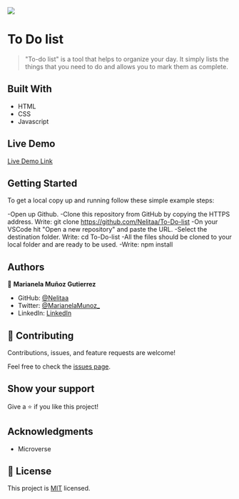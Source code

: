 ![](https://img.shields.io/badge/Microverse-blueviolet)

# To Do list

> "To-do list" is a tool that helps to organize your day. It simply lists the things that you need to do and allows you to mark them as complete.

## Built With

- HTML
- CSS
- Javascript

## Live Demo

[Live Demo Link](https://nelitaa.github.io/ToDoList.github.io/dist/)

## Getting Started

To get a local copy up and running follow these simple example steps:

-Open up Github.
-Clone this repository from GitHub by copying the HTTPS address. Write: git clone https://github.com/Nelitaa/To-Do-list
-On your VSCode hit "Open a new repository" and paste the URL.
-Select the destination folder. Write: cd To-Do-list
-All the files should be cloned to your local folder and are ready to be used.
-Write: npm install

## Authors

👤 **Marianela Muñoz Gutierrez**

- GitHub: [@Nelitaa](https://github.com/Nelitaa)
- Twitter: [@MarianelaMunoz\_](https://twitter.com/MarianelaMunoz_)
- LinkedIn: [LinkedIn](https://www.linkedin.com/in/marianela-muñoz-gutierrez/)

## 🤝 Contributing

Contributions, issues, and feature requests are welcome!

Feel free to check the [issues page](./issues).

## Show your support

Give a ⭐️ if you like this project!

## Acknowledgments

- Microverse

## 📝 License

This project is [MIT](./LICENSE) licensed.
